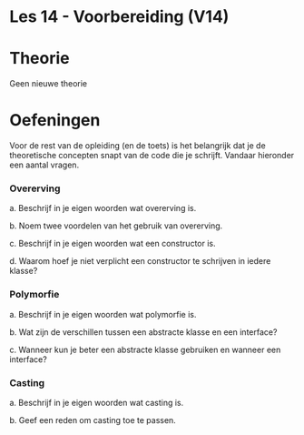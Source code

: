 Les 14 - Voorbereiding (V14)
===

# Theorie

Geen nieuwe theorie

# Oefeningen

Voor de rest van de opleiding (en de toets) is het belangrijk dat je de theoretische concepten snapt van de code die je schrijft. Vandaar hieronder een aantal vragen.

### Overerving
a.  Beschrijf in je eigen woorden wat overerving is.

b.  Noem twee voordelen van het gebruik van overerving.

c.  Beschrijf in je eigen woorden wat een constructor is.

d.  Waarom hoef je niet verplicht een constructor te schrijven in iedere klasse?

### Polymorfie
a.  Beschrijf in je eigen woorden wat polymorfie is.

b.  Wat zijn de verschillen tussen een abstracte klasse en een interface?

c.  Wanneer kun je beter een abstracte klasse gebruiken en wanneer een interface?

### Casting
a.  Beschrijf in je eigen woorden wat casting is.

b.  Geef een reden om casting toe te passen.
